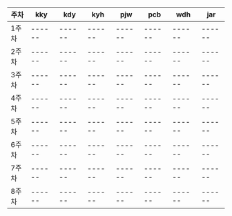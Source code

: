 | 주차 | kky | kdy |kyh | pjw | pcb | wdh | jar |
|------|------|------|------|------|------|------|------|
| 1주차 |------|------|------|------|------|------|------|
| 2주차 |------|------|------|------|------|------|------|
| 3주차 |------|------|------|------|------|------|------|
| 4주차 |------|------|------|------|------|------|------|
| 5주차 |------|------|------|------|------|------|------|
| 6주차 |------|------|------|------|------|------|------|
| 7주차 |------|------|------|------|------|------|------|
| 8주차 |------|------|------|------|------|------|------|
